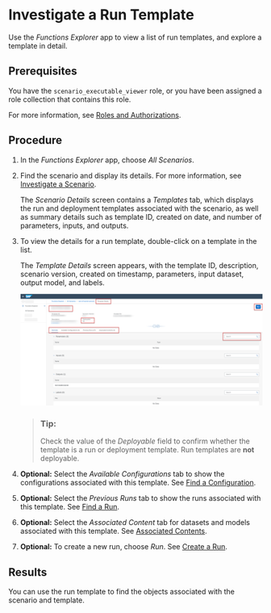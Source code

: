 <!-- loiob753dc0f2e194510887ddf02da45c1ea -->

# Investigate a Run Template

Use the *Functions Explorer* app to view a list of run templates, and explore a template in detail.



<a name="loiob753dc0f2e194510887ddf02da45c1ea__prereq_grm_pft_yqb"/>

## Prerequisites

You have the `scenario_executable_viewer` role, or you have been assigned a role collection that contains this role.

For more information, see [Roles and Authorizations](roles-and-authorizations-4ef8499.md).



## Procedure

1.  In the *Functions Explorer* app, choose *All Scenarios*.

2.  Find the scenario and display its details. For more information, see [Investigate a Scenario](investigate-a-scenario-4547979.md).

    The *Scenario Details* screen contains a *Templates* tab, which displays the run and deployment templates associated with the scenario, as well as summary details such as template ID, created on date, and number of parameters, inputs, and outputs.

3.  To view the details for a run template, double-click on a template in the list.

    The *Template Details* screen appears, with the template ID, description, scenario version, created on timestamp, parameters, input dataset, output model, and labels.

    ![Overview of template details with key features highlighted.](images/Image_AIL_FE_All_Template_Details_Overview_7115dd7.png)

    > ### Tip:  
    > Check the value of the *Deployable* field to confirm whether the template is a run or deployment template. Run templates are **not** deployable.

4.  **Optional:** Select the *Available Configurations* tab to show the configurations associated with this template. See [Find a Configuration](find-a-configuration-3f1d78d.md).

5.  **Optional:** Select the *Previous Runs* tab to show the runs associated with this template. See [Find a Run](find-a-run-58bfae5.md).

6.  **Optional:** Select the *Associated Content* tab for datasets and models associated with this template. See [Associated Contents](associated-contents-680eae9.md).

7.  **Optional:** To create a new run, choose *Run*. See [Create a Run](create-a-run-ebc3f5c.md).




<a name="loiob753dc0f2e194510887ddf02da45c1ea__result_ab2_5r4_yqb"/>

## Results

You can use the run template to find the objects associated with the scenario and template.

